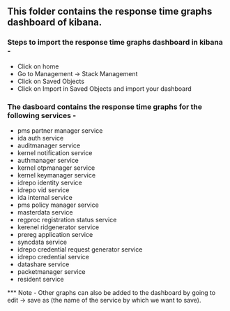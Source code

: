## This folder contains the response time graphs dashboard of kibana.

### Steps to import the response time graphs dashboard in kibana -
* Click on home
* Go to Management -> Stack Management
* Click on Saved Objects
* Click on Import in Saved Objects and import your dashboard

### The dasboard contains the response time graphs for the following services -
* pms partner manager service
* ida auth service
* auditmanager service
* kernel notification service
* authmanager service
* kernel otpmanager service
* kernel keymanager service
* idrepo identity service
* idrepo vid service
* ida internal service
* pms policy manager service
* masterdata service
* regproc registration status service
* kerenel ridgenerator service
* prereg application service
* syncdata service
* idrepo credential request generator service
* idrepo credential service
* datashare service
* packetmanager service
* resident service

*** Note - Other graphs can also be added to the dashboard by going to edit -> save as (the name of the service by which we want to save).